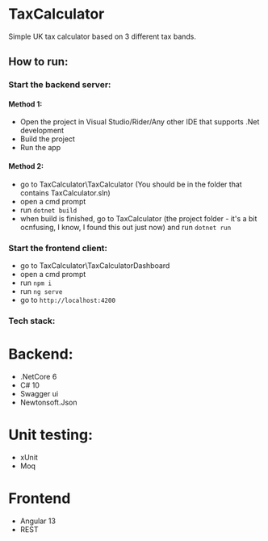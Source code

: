 # TaxCalculator

Simple UK tax calculator based on 3 different tax bands.

## How to run:
### Start the backend server:
#### Method 1:
- Open the project in Visual Studio/Rider/Any other IDE that supports .Net development
- Build the project
- Run the app

#### Method 2:
- go to TaxCalculator\TaxCalculator (You should be in the folder that contains TaxCalculator.sln)
- open a cmd prompt
- run ```dotnet build```
- when build is finished, go to TaxCalculator (the project folder - it's a bit ocnfusing, I know, I found this out just now) and run ```dotnet run```

### Start the frontend client:
- go to TaxCalculator\TaxCalculatorDashboard
- open a cmd prompt
- run ```npm i```
- run ```ng serve```
- go to ```http://localhost:4200```

### Tech stack:
# Backend:
- .NetCore 6
- C# 10
- Swagger ui
- Newtonsoft.Json
# Unit testing:
- xUnit
- Moq
# Frontend
- Angular 13
- REST
